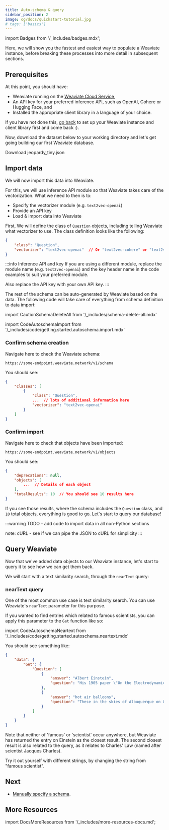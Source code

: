 ```yaml
---
title: Auto-schema & query
sidebar_position: 2
image: og/docs/quickstart-tutorial.jpg
# tags: ['basics']
---
```

import Badges from '/_includes/badges.mdx';

<Badges/>

Here, we will show you the fastest and easiest way to populate a Weaviate instance, before breaking these processes into more detail in subsequent sections.

## Prerequisites 

At this point, you should have: 
- Weaviate running on the [Weaviate Cloud Service](https://console.weaviate.io),
- An API key for your preferred inference API, such as OpenAI, Cohere or Hugging Face, and
- Installed the appropriate client library in a language of your choice. 

If you have not done this, [go back](./installation.md) to set up your Weaviate instance and client library first and come back :).

Now, download the dataset below to your working directory and let's get going building our first Weaviate database.

<p>
  <DownloadButton link="https://raw.githubusercontent.com/weaviate/weaviate-examples/main/jeopardy_small_dataset/jeopardy_tiny.json">Download jeopardy_tiny.json</DownloadButton>
</p>

## Import data 

We will now import this data into Weaviate. 

For this, we will use inference API module so that Weaviate takes care of the vectorization. What we need to then is to:

- Specify the vectorizer module (e.g. `text2vec-openai`)
- Provide an API key
- Load & import data into Weaviate

First, We will define the class of `Question` objects, including telling Weaviate what vectorizer to use. The class definition looks like the following:

```json
{
    "class": "Question",
    "vectorizer": "text2vec-openai"  // Or "text2vec-cohere" or "text2vec-huggingface"
}
```

:::info Inference API and key
If you are using a different module, replace the module name (e.g. `text2vec-openai`) and the key header name in the code examples to suit your preferred module. 

Also replace the API key with your own API key. 
:::


The rest of the schema can be auto-generated by Weaviate based on the data. The following code will take care of everything from schema definition to data import:

import CautionSchemaDeleteAll from '/_includes/schema-delete-all.mdx'

<CautionSchemaDeleteAll />

import CodeAutoschemaImport from '/_includes/code/getting.started.autoschema.import.mdx'

<CodeAutoschemaImport />

### Confirm schema creation

Navigate here to check the Weaviate schema:

```
https://some-endpoint.weaviate.network/v1/schema
```

You should see:

```json
{
    "classes": [
        {
            "class": "Question",
            ...  // lots of additional information here
            "vectorizer": "text2vec-openai"
        }
    ]
}
```

### Confirm import

Navigate here to check that objects have been imported:

```
https://some-endpoint.weaviate.network/v1/objects
```

You should see:

```json
{
    "deprecations": null,
    "objects": [
        ...  // Details of each object
    ],
    "totalResults": 10  // You should see 10 results here
}
```

If you see those results, where the schema includes the `Question` class, and `10` total objects, everything is good to go. Let's start to query our database!

:::warning
TODO - add code to import data in all non-Python sections

note: cURL - see if we can pipe the JSON to cURL for simplicity
:::

## Query Weaviate

Now that we've added data objects to our Weaviate instance, let's start to query it to see how we can get them back. 

We will start with a text similarity search, through the `nearText` query:

### nearText query

One of the most common use case is text similarity search. You can use Weaviate's `nearText` parameter for this purpose. 

If you wanted to find entries which related to famous scientists, you can apply this parameter to the `Get` function like so:

import CodeAutoschemaNeartext from '/_includes/code/getting.started.autoschema.neartext.mdx'

<CodeAutoschemaNeartext />

You should see something like:

```json
{
    "data": {
        "Get": {
            "Question": [
                {
                    "answer": "Albert Einstein",
                    "question": "His 1905 paper \"On the Electrodynamics of Moving Bodies\" contained his special Theory of Relativity"
                },
                {
                    "answer": "hot air balloons",
                    "question": "These in the skies of Albuquerque on October 3, 1999 were a fine example of Charles' Law in action"
                }
            ]
        }
    }
}
```

Note that neither of 'famous' or 'scientist' occur anywhere, but Weaviate has returned the entry on Einstein as the closest result. The second closest result is also related to the query, as it relates to Charles' Law (named after scientist Jacques Charles).

Try it out yourself with different strings, by changing the string from "famous scientist". 

## Next

- [Manually specify a schema](./schema.md).

## More Resources

import DocsMoreResources from '/_includes/more-resources-docs.md';

<DocsMoreResources />
